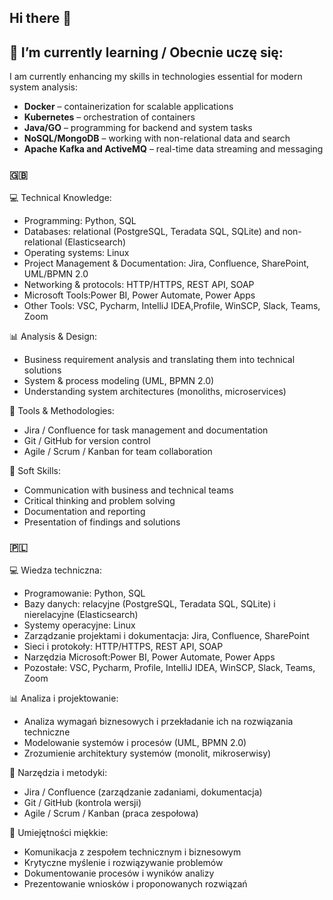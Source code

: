 ## Hi there 👋


## 🌱 I’m currently learning / Obecnie uczę się:  

I am currently enhancing my skills in technologies essential for modern system analysis:  
- **Docker** – containerization for scalable applications  
- **Kubernetes** – orchestration of containers  
- **Java/GO** – programming for backend and system tasks  
- **NoSQL/MongoDB** – working with non-relational data and search
- **Apache Kafka and ActiveMQ** – real-time data streaming and messaging 

### 🇬🇧  

💻 Technical Knowledge:
- Programming: Python, SQL  
- Databases: relational (PostgreSQL, Teradata SQL, SQLite) and non-relational (Elasticsearch)  
- Operating systems: Linux
- Project Management & Documentation: Jira, Confluence, SharePoint, UML/BPMN 2.0
- Networking & protocols: HTTP/HTTPS, REST API, SOAP
- Microsoft Tools:Power BI, Power Automate, Power Apps  
- Other Tools: VSC, Pycharm, IntelliJ IDEA,Profile, WinSCP, Slack, Teams, Zoom

📊 Analysis & Design:
- Business requirement analysis and translating them into technical solutions  
- System & process modeling (UML, BPMN 2.0)  
- Understanding system architectures (monoliths, microservices)  

👯 Tools & Methodologies:
- Jira / Confluence for task management and documentation  
- Git / GitHub for version control  
- Agile / Scrum / Kanban for team collaboration  

💬 Soft Skills:
- Communication with business and technical teams  
- Critical thinking and problem solving  
- Documentation and reporting  
- Presentation of findings and solutions  


### 🇵🇱 

💻 Wiedza techniczna:
- Programowanie: Python, SQL  
- Bazy danych: relacyjne (PostgreSQL, Teradata SQL, SQLite) i nierelacyjne (Elasticsearch)  
- Systemy operacyjne: Linux
- Zarządzanie projektami i dokumentacja: Jira, Confluence, SharePoint
- Sieci i protokoły: HTTP/HTTPS, REST API, SOAP  
- Narzędzia Microsoft:Power BI, Power Automate, Power Apps  
- Pozostałe: VSC, Pycharm, Profile, IntelliJ IDEA, WinSCP, Slack, Teams, Zoom

📊 Analiza i projektowanie:
- Analiza wymagań biznesowych i przekładanie ich na rozwiązania techniczne  
- Modelowanie systemów i procesów (UML, BPMN 2.0)  
- Zrozumienie architektury systemów (monolit, mikroserwisy)  

👯 Narzędzia i metodyki:
- Jira / Confluence (zarządzanie zadaniami, dokumentacja)  
- Git / GitHub (kontrola wersji)  
- Agile / Scrum / Kanban (praca zespołowa)  

💬 Umiejętności miękkie:
- Komunikacja z zespołem technicznym i biznesowym  
- Krytyczne myślenie i rozwiązywanie problemów  
- Dokumentowanie procesów i wyników analizy  
- Prezentowanie wniosków i proponowanych rozwiązań  
